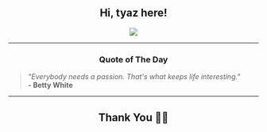 <h2 align="center"> Hi, tyaz here!</h2>

<p align="center">
<a href="https://github.com/tyazx" alt="github streak"><img src="https://dvst-streak.herokuapp.com/?user=tyazx&theme=tokyonight&fire=DD472C"></a>
</p>

<hr>
<h3 align="center">Quote of The Day</h3>
<p align="center">
<blockquote>
<i>"Everybody needs a passion. That's what keeps life interesting."</i>
<br>
<b>- Betty White</b>
</blockquote>
</p>


<hr>
<h2 align="center">Thank You 🙏🏼</h2>
